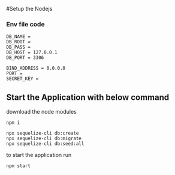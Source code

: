 #Setup the Nodejs 

### Env file code 
```
DB_NAME = 
DB_ROOT =  
DB_PASS = 
DB_HOST = 127.0.0.1 
DB_PORT = 3306

BIND_ADDRESS = 0.0.0.0
PORT = 
SECRET_KEY =
```

## Start the Application with below command 

download the node modules 

``` npm i ```

```
npx sequelize-cli db:create 
npx sequelize-cli db:migrate 
npx sequelize-cli db:seed:all
```

to start the application run 

``` npm start ```

